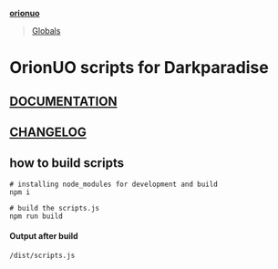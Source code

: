 **[orionuo](README.md)**

> [Globals](globals.md)

# OrionUO scripts for Darkparadise

## [DOCUMENTATION](./docs/globals.md)

## [CHANGELOG](./CHANGELOG.md)

## how to build scripts
```
# installing node_modules for development and build
npm i

# build the scripts.js
npm run build
```
#### Output after build
`/dist/scripts.js`
